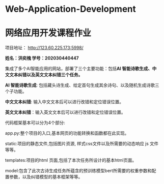 # Web-Application-Development
# 网络应用开发课程作业
项目地址： http://123.60.225.173:5998/

**姓名：洪奕槐  学号：202030440447**

集成了多个AI智能应用的网站，部署了三个主要功能：包括**AI 智能诗歌生成、中文文本纠错以及英文文本纠错三个任务。**

**AI 智能诗歌生成**: 包括藏头诗生成、给定首句生成其余诗句、以及随机生成诗歌三个子功能。

**中文文本纠错**: 输入中文文本后可以进行改错和定位错误位置。

**英文文本纠错**：输入英文文本后可以进行改错和定位错误位置。



代码框架基本可以分为4个部分: 

app.py:整个项目的入口,基本网页的功能转换和函数都在此实现。  

static:项目的静态文件,包括图片资源, 样式css文件以及所需要的动态响应 js 文件等等。

templates:项目的html 页面,包括了本次任务所设计的基本html页面。 

model:包含了此次古诗生成任务所蕴含的预训练模型bert所需要的权重参数和配置参数，以及纠错模型的基本框架等等。

